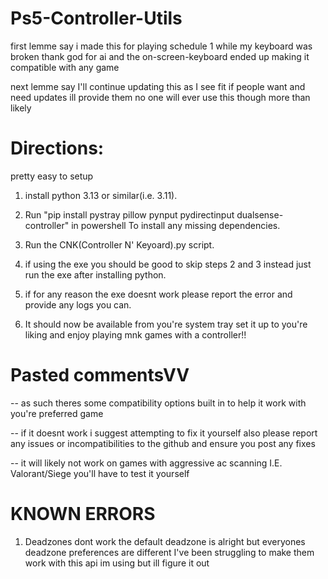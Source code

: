 # Ps5-Controller-Utils

first lemme say i made this for playing schedule 1 while my keyboard was broken thank god for ai and the on-screen-keyboard ended up making it compatible with any game

next lemme say I'll continue updating this as I see fit if people want and need updates ill provide them no one will ever use this though more than likely

# Directions:
pretty easy to setup

1. install python 3.13 or similar(i.e. 3.11).

2. Run "pip install pystray pillow pynput pydirectinput dualsense-controller" in powershell To install any missing dependencies.

3. Run the CNK(Controller N' Keyoard).py script.

4. if using the exe you should be good to skip steps 2 and 3 instead just run the exe after installing python.

5. if for any reason the exe doesnt work please report the error and provide any logs you can.

6. It should now be available from you're system tray set it up to you're liking and enjoy playing mnk games with a controller!!

# Pasted commentsVV
-- as such theres some compatibility options built in to help it work with you're preferred game 

-- if it doesnt work i suggest attempting to fix it yourself also please report any issues or incompatibilities to the github and ensure you post any fixes

-- it will likely not work on games with aggressive ac scanning I.E. Valorant/Siege you'll have to test it yourself


# KNOWN ERRORS
1. Deadzones dont work the default deadzone is alright but everyones deadzone preferences are different I've been struggling to make them work with this api im using but ill figure it out
